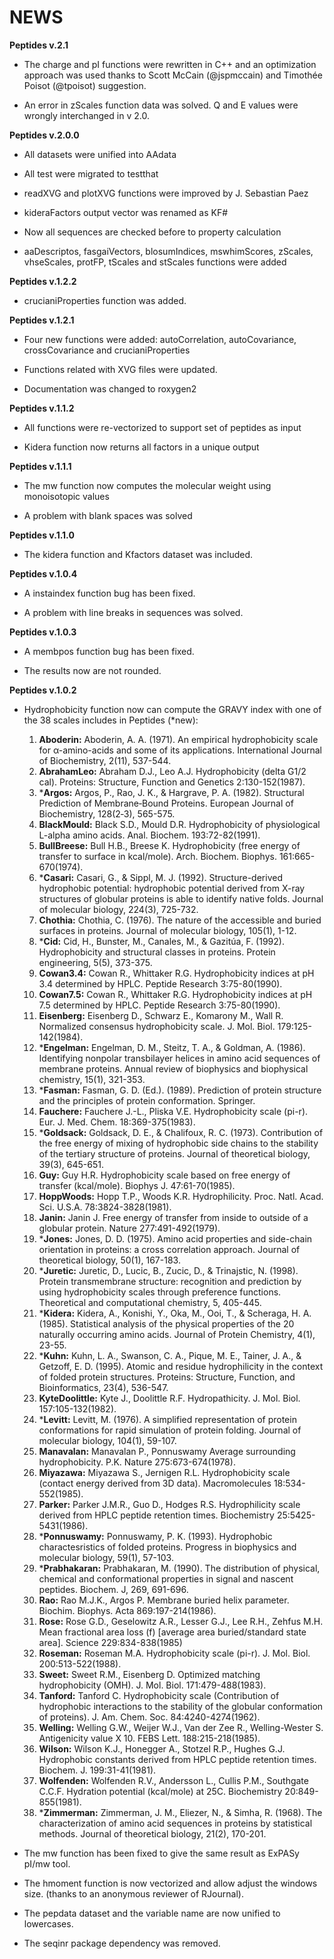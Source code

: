 NEWS
====
**Peptides v.2.1**
* The charge and pI functions were rewritten in C++ and an optimization approach was used thanks to Scott McCain (@jspmccain) and Timothée Poisot (@tpoisot) suggestion.

* An error in zScales function data was solved. Q and E values were wrongly interchanged in v 2.0.

**Peptides v.2.0.0**

* All datasets were unified into AAdata

* All test were migrated to testthat

* readXVG and plotXVG functions were improved by J. Sebastian Paez

* kideraFactors output vector was renamed as KF#

* Now all sequences are checked before to property calculation

* aaDescriptos, fasgaiVectors, blosumIndices, mswhimScores, zScales, vhseScales, protFP, tScales and stScales functions were added

**Peptides v.1.2.2**

* crucianiProperties function was added.

**Peptides v.1.2.1**

* Four new functions were added: autoCorrelation, autoCovariance, crossCovariance and crucianiProperties

* Functions related with XVG files were updated.

* Documentation was changed to roxygen2

**Peptides v.1.1.2**

* All functions were re-vectorized to support set of peptides as input

* Kidera function now returns all factors in a unique output

**Peptides v.1.1.1**

* The mw function now computes the molecular weight using monoisotopic values

* A problem with blank spaces was solved
 
**Peptides v.1.1.0**

* The kidera function and Kfactors dataset was included.

**Peptides v.1.0.4**

* A instaindex function bug has been fixed.

* A problem with line breaks in sequences was solved.

**Peptides v.1.0.3**
* A membpos function bug has been fixed.

* The results now are not rounded.

**Peptides v.1.0.2**

* Hydrophobicity function now can compute the GRAVY index with one of the 38 scales includes in Peptides (*new):

  1. **Aboderin:** Aboderin, A. A. (1971). An empirical hydrophobicity scale for α-amino-acids and some of its applications. International Journal of Biochemistry, 2(11), 537-544.
  2. **AbrahamLeo:** Abraham D.J., Leo A.J. Hydrophobicity (delta G1/2 cal). Proteins: Structure, Function and Genetics 2:130-152(1987).
  3. ***Argos:** Argos, P., Rao, J. K., & Hargrave, P. A. (1982). Structural Prediction of Membrane‐Bound Proteins. European Journal of Biochemistry, 128(2‐3), 565-575.
  4. **BlackMould:** Black S.D., Mould D.R. Hydrophobicity of physiological L-alpha amino acids. Anal. Biochem. 193:72-82(1991).
  5. **BullBreese:** Bull H.B., Breese K. Hydrophobicity (free energy of transfer to surface in kcal/mole). Arch. Biochem. Biophys. 161:665-670(1974).
  6. ***Casari:** Casari, G., & Sippl, M. J. (1992). Structure-derived hydrophobic potential: hydrophobic potential derived from X-ray structures of globular proteins is able to identify native folds. Journal of molecular biology, 224(3), 725-732.
  7. **Chothia:** Chothia, C. (1976). The nature of the accessible and buried surfaces in proteins. Journal of molecular biology, 105(1), 1-12.
  8. ***Cid:** Cid, H., Bunster, M., Canales, M., & Gazitúa, F. (1992). Hydrophobicity and structural classes in proteins. Protein engineering, 5(5), 373-375.
  9. **Cowan3.4:** Cowan R., Whittaker R.G. Hydrophobicity indices at pH 3.4 determined by HPLC. Peptide Research 3:75-80(1990).
  10. **Cowan7.5:** Cowan R., Whittaker R.G. Hydrophobicity indices at pH 7.5 determined by HPLC. Peptide Research 3:75-80(1990).
  11. **Eisenberg:** Eisenberg D., Schwarz E., Komarony M., Wall R. Normalized consensus hydrophobicity scale. J. Mol. Biol. 179:125-142(1984).
  12. ***Engelman:** Engelman, D. M., Steitz, T. A., & Goldman, A. (1986). Identifying nonpolar transbilayer helices in amino acid sequences of membrane proteins. Annual review of biophysics and biophysical chemistry, 15(1), 321-353.
  13. ***Fasman:** Fasman, G. D. (Ed.). (1989). Prediction of protein structure and the principles of protein conformation. Springer.
  14. **Fauchere:** Fauchere J.-L., Pliska V.E. Hydrophobicity scale (pi-r). Eur. J. Med. Chem. 18:369-375(1983).
  15. ***Goldsack:** Goldsack, D. E., & Chalifoux, R. C. (1973). Contribution of the free energy of mixing of hydrophobic side chains to the stability of the tertiary structure of proteins. Journal of theoretical biology, 39(3), 645-651.
  16. **Guy:** Guy H.R. Hydrophobicity scale based on free energy of transfer (kcal/mole). Biophys J. 47:61-70(1985).
  17. **HoppWoods:** Hopp T.P., Woods K.R. Hydrophilicity. Proc. Natl. Acad. Sci. U.S.A. 78:3824-3828(1981).
  18. **Janin:** Janin J. Free energy of transfer from inside to outside of a globular protein. Nature 277:491-492(1979).
  19. ***Jones:** Jones, D. D. (1975). Amino acid properties and side-chain orientation in proteins: a cross correlation approach. Journal of theoretical biology, 50(1), 167-183.
  20. ***Juretic:** Juretic, D., Lucic, B., Zucic, D., & Trinajstic, N. (1998). Protein transmembrane structure: recognition and prediction by using hydrophobicity scales through preference functions. Theoretical and computational chemistry, 5, 405-445.
  21. ***Kidera:** Kidera, A., Konishi, Y., Oka, M., Ooi, T., & Scheraga, H. A. (1985). Statistical analysis of the physical properties of the 20 naturally occurring amino acids. Journal of Protein Chemistry, 4(1), 23-55.
  22. ***Kuhn:** Kuhn, L. A., Swanson, C. A., Pique, M. E., Tainer, J. A., & Getzoff, E. D. (1995). Atomic and residue hydrophilicity in the context of folded protein structures. Proteins: Structure, Function, and Bioinformatics, 23(4), 536-547.
  23. **KyteDoolittle:** Kyte J., Doolittle R.F. Hydropathicity. J. Mol. Biol. 157:105-132(1982).
  24. ***Levitt:** Levitt, M. (1976). A simplified representation of protein conformations for rapid simulation of protein folding. Journal of molecular biology, 104(1), 59-107.
  25. **Manavalan:** Manavalan P., Ponnuswamy Average surrounding hydrophobicity. P.K. Nature 275:673-674(1978).
  26. **Miyazawa:** Miyazawa S., Jernigen R.L. Hydrophobicity scale (contact energy derived from 3D data). Macromolecules 18:534-552(1985).
  27. **Parker:** Parker J.M.R., Guo D., Hodges R.S. Hydrophilicity scale derived from HPLC peptide retention times. Biochemistry 25:5425-5431(1986).
  28. ***Ponnuswamy:** Ponnuswamy, P. K. (1993). Hydrophobic charactesristics of folded proteins. Progress in biophysics and molecular biology, 59(1), 57-103.
  29. ***Prabhakaran:** Prabhakaran, M. (1990). The distribution of physical, chemical and conformational properties in signal and nascent peptides. Biochem. J, 269, 691-696.
  30. **Rao:** Rao M.J.K., Argos P. Membrane buried helix parameter. Biochim. Biophys. Acta 869:197-214(1986).
  31. **Rose:** Rose G.D., Geselowitz A.R., Lesser G.J., Lee R.H., Zehfus M.H. Mean fractional area loss (f) [average area buried/standard state area]. Science 229:834-838(1985)
  32. **Roseman:** Roseman M.A. Hydrophobicity scale (pi-r). J. Mol. Biol. 200:513-522(1988).
  33. **Sweet:** Sweet R.M., Eisenberg D. Optimized matching hydrophobicity (OMH). J. Mol. Biol. 171:479-488(1983).
  34. **Tanford:** Tanford C. Hydrophobicity scale (Contribution of hydrophobic interactions to the stability of the globular conformation of proteins). J. Am. Chem. Soc. 84:4240-4274(1962).
  35. **Welling:** Welling G.W., Weijer W.J., Van der Zee R., Welling-Wester S. Antigenicity value X 10. FEBS Lett. 188:215-218(1985).
  36. **Wilson:** Wilson K.J., Honegger A., Stotzel R.P., Hughes G.J. Hydrophobic constants derived from HPLC peptide retention times. Biochem. J. 199:31-41(1981).
  37. **Wolfenden:** Wolfenden R.V., Andersson L., Cullis P.M., Southgate C.C.F. Hydration potential (kcal/mole) at 25C. Biochemistry 20:849-855(1981).
  38. ***Zimmerman:** Zimmerman, J. M., Eliezer, N., & Simha, R. (1968). The characterization of amino acid sequences in proteins by statistical methods. Journal of theoretical biology, 21(2), 170-201.


* The mw function has been fixed to give the same result as ExPASy pI/mw tool.
* The hmoment function is now vectorized and allow adjust the windows size. (thanks to an anonymous reviewer of RJournal).
* The pepdata dataset and the variable name are now unified to lowercases.
* The seqinr package dependency was removed.

